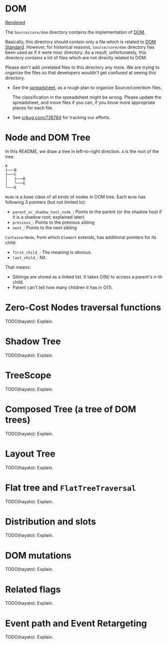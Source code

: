 # DOM

[Rendered](https://chromium.googlesource.com/chromium/src/+/master/third_party/WebKit/Source/core/dom/README.md)

The `Source/core/dom` directory contains the implementation of [DOM].

[DOM]: https://dom.spec.whatwg.org/
[DOM Standard]: https://dom.spec.whatwg.org/

Basically, this directory should contain only a file which is related to [DOM Standard].
However, for historical reasons, `Source/core/dom` directory has been used
as if it were *misc* directory. As a result, unfortunately, this directory
contains a lot of files which are not directly related to DOM.

Please don't add unrelated files to this directory any more.  We are trying to
organize the files so that developers wouldn't get confused at seeing this
directory.

-   See the [spreadsheet](https://docs.google.com/spreadsheets/d/1OydPU6r8CTj8HC4D9_gVkriJETu1Egcw2RlajYcw3FM/edit?usp=sharing), as a rough plan to organize Source/core/dom files.

    The classification in the spreadsheet might be wrong. Please update the spreadsheet, and move files if you can,
    if you know more appropriate places for each file.

-   See [crbug.com/738794](http://crbug.com/738794) for tracking our efforts.


# Node and DOM Tree

In this README, we draw a tree in left-to-right direction. `A` is the root of the tree.


``` text
A
├───B
├───C
│   ├───D
│   └───E
└───E
```

`Node` is a base class of all kinds of nodes in DOM tree. Each `Node` has following 3 pointers (but not limited to):

-   `parent_or_shadow_host_node_`: Points to the parent (or the shadow host if it is a shadow root; explained later)
-   `previous_`: Points to the previous sibling
-   `next_`: Points to the next sibling

`ContainerNode`, from which `Element` extends, has additional pointers for its child:

-   `first_child_`: The meaning is obvious.
-   `last_child_`: Nit.

That means:
- Siblings are stored as a linked list. It takes O(N) to access a parent's n-th child.
- Parent can't tell how many children it has in O(1).

# Zero-Cost Nodes traversal functions

TODO(hayato): Explain.

# Shadow Tree

TODO(hayato): Explain.

# TreeScope

TODO(hayato): Explain.

# Composed Tree (a tree of DOM trees)

TODO(hayato): Explain.

# Layout Tree

TODO(hayato): Explain.

# Flat tree and `FlatTreeTraversal`

TODO(hayato): Explain.

# Distribution and slots

TODO(hayato): Explain.

# DOM mutations

TODO(hayato): Explain.

# Related flags

TODO(hayato): Explain.

# Event path and Event Retargeting

TODO(hayato): Explain.
